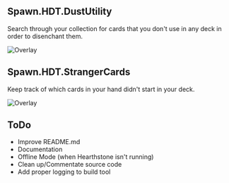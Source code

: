 ## Spawn.HDT.DustUtility
Search through your collection for cards that you don't use in any deck in order to disenchant them.

![Overlay](https://i.imgur.com/X91JVMa.png)

## Spawn.HDT.StrangerCards
Keep track of which cards in your hand didn't start in your deck.

![Overlay](https://i.imgur.com/MXdwt24.png)

## ToDo
- Improve README.md
- Documentation
- Offline Mode (when Hearthstone isn't running)
- Clean up/Commentate source code
- Add proper logging to build tool
